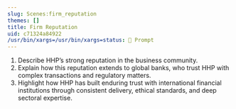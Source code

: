 ```yaml
---
slug: Scenes:firm_reputation
themes: []
title: Firm Reputation
uid: c71324a84922
/usr/bin/xargs=/usr/bin/xargs=status: 💬 Prompt
---
```

1. Describe HHP’s strong reputation in the business community.
3. Explain how this reputation extends to global banks, who trust HHP with complex transactions and regulatory matters.
4. Highlight how HHP has built enduring trust with international financial institutions through consistent delivery, ethical standards, and deep sectoral expertise.
